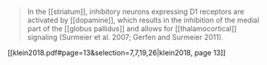 > In the [[striatum]], inhibitory neurons expressing D1 receptors are activated by [[dopamine]], which results in the inhibition of the medial part of the [[globus pallidus]] and allows for [[thalamocortical]] signaling (Surmeier et al. 2007; Gerfen and Surmeier 2011).

[[klein2018.pdf#page=13&selection=7,7,19,26|klein2018, page 13]]